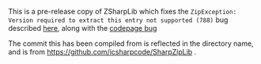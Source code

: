 This is a pre-release copy of ZSharpLib which fixes the
`ZipException: Version required to extract this entry not supported (788)`
bug described [here](http://community.sharpdevelop.net/forums/t/21758.aspx),
along with the [codepage bug](https://github.com/KSP-CKAN/CKAN-support/issues/123)

The commit this has been compiled from is reflected in the directory
name, and is from https://github.com/icsharpcode/SharpZipLib .
